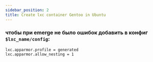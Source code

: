 ```yaml
---
sidebar_position: 2
title: Create lxc container Gentoo in Ubuntu
---
```


### чтобы при emerge не было ошибок добавить в конфиг `$lxc_name/config`:

```
lxc.apparmor.profile = generated
lxc.apparmor.allow_nesting = 1
```
